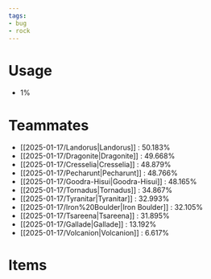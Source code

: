 ```yaml
---
tags:
- bug
- rock
---
```

# Usage
- 1%
# Teammates
- [[2025-01-17/Landorus|Landorus]] : 50.183%
- [[2025-01-17/Dragonite|Dragonite]] : 49.668%
- [[2025-01-17/Cresselia|Cresselia]] : 48.879%
- [[2025-01-17/Pecharunt|Pecharunt]] : 48.766%
- [[2025-01-17/Goodra-Hisui|Goodra-Hisui]] : 48.165%
- [[2025-01-17/Tornadus|Tornadus]] : 34.867%
- [[2025-01-17/Tyranitar|Tyranitar]] : 32.993%
- [[2025-01-17/Iron%20Boulder|Iron Boulder]] : 32.105%
- [[2025-01-17/Tsareena|Tsareena]] : 31.895%
- [[2025-01-17/Gallade|Gallade]] : 13.192%
- [[2025-01-17/Volcanion|Volcanion]] : 6.617%
# Items